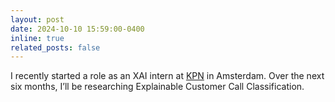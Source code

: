 ```yaml
---
layout: post
date: 2024-10-10 15:59:00-0400
inline: true
related_posts: false
---
```


I recently started a role as an XAI intern at [KPN](https://www.kpn.com/) in Amsterdam. Over the next six months, I’ll be researching Explainable Customer Call Classification.
